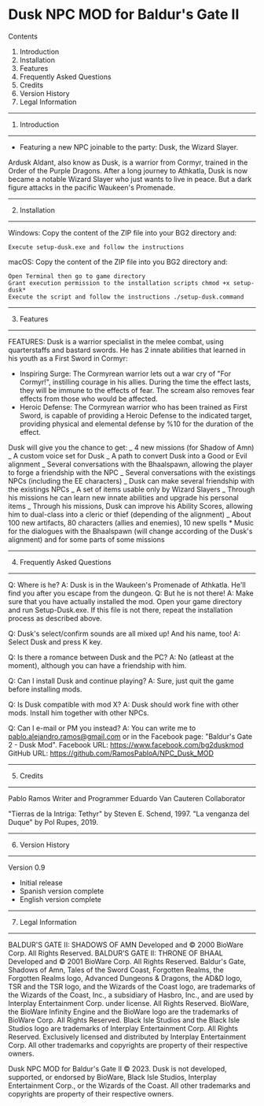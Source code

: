# Dusk NPC MOD for Baldur's Gate II

Contents

1. Introduction
2. Installation
3. Features
4. Frequently Asked Questions
5. Credits
6. Version History
7. Legal Information

---

1. Introduction

---

- Featuring a new NPC joinable to the party: Dusk, the Wizard Slayer.

Ardusk Aldant, also know as Dusk, is a warrior from Cormyr, trained in the Order of the Purple Dragons. After a long journey to Athkatla, Dusk is now became a notable Wizard Slayer who just wants to live in peace. But a dark figure attacks in the pacific Waukeen's Promenade.

---

2. Installation

---

Windows:
Copy the content of the ZIP file into your BG2 directory and:

    Execute setup-dusk.exe and follow the instructions

macOS:
Copy the content of the ZIP file into you BG2 directory and:

    Open Terminal then go to game directory
    Grant execution permission to the installation scripts chmod +x setup-dusk*
    Execute the script and follow the instructions ./setup-dusk.command

---

3. Features

---

FEATURES:
Dusk is a warrior specialist in the melee combat, using quarterstaffs and bastard swords. He has 2 innate abilities that learned in his youth as a First Sword in Cormyr:

- Inspiring Surge: The Cormyrean warrior lets out a war cry of "For Cormyr!", instilling courage in his allies. During the time the effect lasts, they will be immune to the effects of fear. The scream also removes fear effects from those who would be affected.
- Heroic Defense: The Cormyrean warrior who has been trained as First Sword, is capable of providing a Heroic Defense to the indicated target, providing physical and elemental defense by %10 for the duration of the effect.

Dusk will give you the chance to get:
_ 4 new missions (for Shadow of Amn)
_ A custom voice set for Dusk
_ A path to convert Dusk into a Good or Evil alignment
_ Several conversations with the Bhaalspawn, allowing the player to forge a friendship with the NPC
_ Several conversations with the existings NPCs (including the EE characters)
_ Dusk can make several friendship with the existings NPCs
_ A set of items usable only by Wizard Slayers
_ Through his missions he can learn new innate abilities and upgrade his personal items
_ Through his missions, Dusk can improve his Ability Scores, allowing him to dual-class into a cleric or thief (depending of the alignment)
_ About 100 new artifacts, 80 characters (allies and enemies), 10 new spells \* Music for the dialogues with the Bhaalspawn (will change according of the Dusk's alignment) and for some parts of some missions

---

4. Frequently Asked Questions

---

Q: Where is he?
A: Dusk is in the Waukeen's Promenade of Athkatla. He'll find you after you escape from the dungeon.
Q: But he is not there!
A: Make sure that you have actually installed the mod. Open your game directory and run Setup-Dusk.exe. If this file is not there, repeat the installation
process as described above.

Q: Dusk's select/confirm sounds are all mixed up! And his name, too!
A: Select Dusk and press K key.

Q: Is there a romance between Dusk and the PC?
A: No (atleast at the moment), although you can have a friendship with him.

Q: Can I install Dusk and continue playing?
A: Sure, just quit the game before installing mods.

Q: Is Dusk compatible with mod X?
A: Dusk should work fine with other mods. Install him together with other NPCs.

Q: Can I e-mail or PM you instead?
A: You can write me to pablo.alejandro.ramos@gmail.com or in the Facebook page: "Baldur's Gate 2 - Dusk Mod".
Facebook URL: https://www.facebook.com/bg2duskmod
GitHub URL: https://github.com/RamosPabloA/NPC_Dusk_MOD

---

5. Credits

---

Pablo Ramos Writer and Programmer
Eduardo Van Cauteren Collaborator

"Tierras de la Intriga: Tethyr" by Steven E. Schend, 1997.
"La venganza del Duque" by Pol Rupes, 2019.

---

6. Version History

---

Version 0.9

- Initial release
- Spanish version complete
- English version complete

---

7. Legal Information

---

BALDUR'S GATE II: SHADOWS OF AMN Developed and © 2000 BioWare Corp. All Rights
Reserved. BALDUR'S GATE II: THRONE OF BHAAL Developed and © 2001 BioWare
Corp. All Rights Reserved. Baldur's Gate, Shadows of Amn, Tales of the Sword
Coast, Forgotten Realms, the Forgotten Realms logo, Advanced Dungeons & Dragons,
the AD&D logo, TSR and the TSR logo, and the Wizards of the Coast logo, are
trademarks of the Wizards of the Coast, Inc., a subsidiary of Hasbro, Inc., and
are used by Interplay Entertainment Corp. under license. All Rights Reserved.
BioWare, the BioWare Infinity Engine and the BioWare logo are the trademarks of
BioWare Corp. All Rights Reserved. Black Isle Studios and the Black Isle Studios
logo are trademarks of Interplay Entertainment Corp. All Rights Reserved.
Exclusively licensed and distributed by Interplay Entertainment Corp. All other
trademarks and copyrights are property of their respective owners.

Dusk NPC MOD for Baldur's Gate II © 2023. Dusk is not
developed, supported, or endorsed by BioWare, Black Isle Studios, Interplay
Entertainment Corp., or the Wizards of the Coast. All other trademarks and
copyrights are property of their respective owners.
